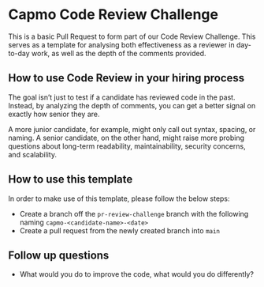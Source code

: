 # Capmo Code Review Challenge
This is a basic Pull Request to form part of our Code Review Challenge. This serves as a template for analysing both effectiveness as a reviewer in day-to-day work, as well as the depth of the comments provided.

## How to use Code Review in your hiring process
The goal isn’t just to test if a candidate has reviewed code in the past. Instead, by analyzing the depth of comments, you can get a better signal on exactly how senior they are.

A more junior candidate, for example, might only call out syntax, spacing, or naming. A senior candidate, on the other hand, might raise more probing questions about long-term readability, maintainability, security concerns, and scalability.

## How to use this template
In order to make use of this template, please follow the below steps:

* Create a branch off the `pr-review-challenge` branch with the following naming `capmo-<candidate-name>-<date>`
* Create a pull request from the newly created branch into `main`

## Follow up questions
* What would you do to improve the code, what would you do differently?

